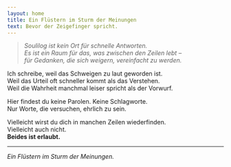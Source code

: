 ```yaml
---
layout: home
title: Ein Flüstern im Sturm der Meinungen
text: Bevor der Zeigefinger spricht.
---
```


> *Soulilog ist kein Ort für schnelle Antworten.*  
> *Es ist ein Raum für das, was zwischen den Zeilen lebt –  
> für Gedanken, die sich weigern, vereinfacht zu werden.*

Ich schreibe, weil das Schweigen zu laut geworden ist.  
Weil das Urteil oft schneller kommt als das Verstehen.  
Weil die Wahrheit manchmal leiser spricht als der Vorwurf.

Hier findest du keine Parolen. Keine Schlagworte.  
Nur Worte, die versuchen, ehrlich zu sein.

Vielleicht wirst du dich in manchen Zeilen wiederfinden.  
Vielleicht auch nicht.  
**Beides ist erlaubt.**

---

_Ein Flüstern im Sturm der Meinungen._
